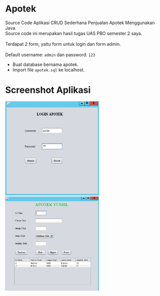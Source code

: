 # Apotek
Source Code Aplikasi CRUD Sederhana Penjualan Apotek Menggunakan Java.<br>
Source code ini merupakan hasil tugas UAS PBO semester 2 saya.<br><br>
Terdapat 2 form, yaitu form untuk login dan form admin.<br><br>
Default username: `admin` dan password: `123`
- Buat database bernama apotek.
- Import file `apotek.sql` ke localhost.
# Screenshot Aplikasi
<img src="https://raw.githubusercontent.com/Sansekai/apotek/main/test/run%20login.png" width="300" height="300"/>
<img src="https://raw.githubusercontent.com/Sansekai/apotek/main/test/admin%20apotek.png" width="300" height="300"/>
